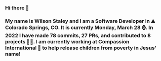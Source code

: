 ### Hi there 👋

### My name is Wilson Staley and I am a Software Developer in ⛰ Colorado Springs, CO.  It is currently Monday, March 28 ⌚. In 2022 I have made 78 commits, 27 PRs, and contributed to 8 projects 👨‍💻. I am currently working at Compassion International 🏢 to help release children from poverty in Jesus' name!